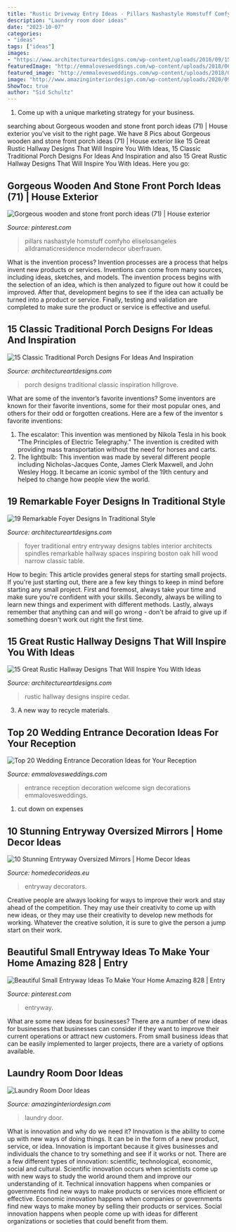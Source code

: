 ```yaml
---
title: "Rustic Driveway Entry Ideas - Pillars Nashastyle Homstuff Comfyho Eliselosangeles Alldramaticresidence Moderndecor Uberfrauen"
description: "Laundry room door ideas"
date: "2023-10-07"
categories:
- "ideas"
tags: ["ideas"]
images:
- "https://www.architectureartdesigns.com/wp-content/uploads/2016/09/15-Great-Rustic-Hallway-Designs-That-Will-Inspire-You-With-Ideas-6.jpg"
featuredImage: "http://emmalovesweddings.com/wp-content/uploads/2018/06/wedding-welcome-sign-for-reception-entrance-decorations.jpg"
featured_image: "http://emmalovesweddings.com/wp-content/uploads/2018/06/wedding-welcome-sign-for-reception-entrance-decorations.jpg"
image: "http://www.amazinginteriordesign.com/wp-content/uploads/2020/09/fi-15.jpg"
ShowToc: true
author: "Sid Schultz"
---
```



1. Come up with a unique marketing strategy for your business.

	

		
searching about Gorgeous wooden and stone front porch ideas (71) | House exterior you've visit to the right page. We have 8 Pics about Gorgeous wooden and stone front porch ideas (71) | House exterior like 15 Great Rustic Hallway Designs That Will Inspire You With Ideas, 15 Classic Traditional Porch Designs For Ideas And Inspiration and also 15 Great Rustic Hallway Designs That Will Inspire You With Ideas. Here you go:
		
    
## Gorgeous Wooden And Stone Front Porch Ideas (71) | House Exterior

<img loading=lazy src="https://i.pinimg.com/736x/a0/ed/84/a0ed84bce6546d896bb125ae9af62c86.jpg" onerror="this.onerror=null;this.src='https://tse2.mm.bing.net/th?id=OIP.z_54ym_HajeftqnGKUkgoAHaLH&amp;pid=15.1';" alt="Gorgeous wooden and stone front porch ideas (71) | House exterior">

_Source: pinterest.com_

>pillars nashastyle homstuff comfyho eliselosangeles alldramaticresidence moderndecor uberfrauen. 

	

What is the invention process?
Invention processes are a process that helps invent new products or services. Inventions can come from many sources, including ideas, sketches, and models. The invention process begins with the selection of an idea, which is then analyzed to figure out how it could be improved. After that, development begins to see if the idea can actually be turned into a product or service. Finally, testing and validation are completed to make sure the product or service is effective and useful.

    
## 15 Classic Traditional Porch Designs For Ideas And Inspiration

<img loading=lazy src="http://www.architectureartdesigns.com/wp-content/uploads/2015/03/15-Classic-Traditional-Porch-Designs-For-Ideas-And-Inspiration-15-630x947.jpg" onerror="this.onerror=null;this.src='https://tse2.mm.bing.net/th?id=OIP.88sTEZnZ_n23L2SCjgKfwAHaLI&amp;pid=15.1';" alt="15 Classic Traditional Porch Designs For Ideas And Inspiration">

_Source: architectureartdesigns.com_

>porch designs traditional classic inspiration hillgrove. 

	

What are some of the inventor’s favorite inventions?
Some inventors are known for their favorite inventions, some for their most popular ones, and others for their odd or forgotten creations. Here are a few of the inventor s favorite inventions:
1. The escalator: This invention was mentioned by Nikola Tesla in his book "The Principles of Electric Telegraphy." The invention is credited with providing mass transportation without the need for horses and carts.
2. The lightbulb: This invention was made by several different people including Nicholas-Jacques Conte, James Clerk Maxwell, and John Wesley Hogg. It became an iconic symbol of the 19th century and helped to change how people view the world.

    
## 19 Remarkable Foyer Designs In Traditional Style

<img loading=lazy src="http://www.architectureartdesigns.com/wp-content/uploads/2016/03/8-36.jpg" onerror="this.onerror=null;this.src='https://tse2.mm.bing.net/th?id=OIP.YR3qz5FIKyGpNUZFzgW5aQHaKI&amp;pid=15.1';" alt="19 Remarkable Foyer Designs In Traditional Style">

_Source: architectureartdesigns.com_

>foyer traditional entry entryway designs tables interior architects spindles remarkable hallway spaces inspiring boston oak hill wood narrow classic table. 

	

How to begin: This article provides general steps for starting small projects.
If you're just starting out, there are a few key things to keep in mind before starting any small project. First and foremost, always take your time and make sure you're confident with your skills. Secondly, always be willing to learn new things and experiment with different methods. Lastly, always remember that anything can and will go wrong - don't be afraid to give up if something doesn't work out right the first time.

    
## 15 Great Rustic Hallway Designs That Will Inspire You With Ideas

<img loading=lazy src="https://www.architectureartdesigns.com/wp-content/uploads/2016/09/15-Great-Rustic-Hallway-Designs-That-Will-Inspire-You-With-Ideas-6.jpg" onerror="this.onerror=null;this.src='https://tse2.mm.bing.net/th?id=OIP.t0u1s4Z_GZ1YQS93Fv_YkgHaLG&amp;pid=15.1';" alt="15 Great Rustic Hallway Designs That Will Inspire You With Ideas">

_Source: architectureartdesigns.com_

>rustic hallway designs inspire cedar. 

	

3. A new way to recycle materials.

    
## Top 20 Wedding Entrance Decoration Ideas For Your Reception

<img loading=lazy src="http://emmalovesweddings.com/wp-content/uploads/2018/06/wedding-welcome-sign-for-reception-entrance-decorations.jpg" onerror="this.onerror=null;this.src='https://tse3.mm.bing.net/th?id=OIP.bnAwlPxByqRP_OBEevU2LgHaLH&amp;pid=15.1';" alt="Top 20 Wedding Entrance Decoration Ideas for Your Reception">

_Source: emmalovesweddings.com_

>entrance reception decoration welcome sign decorations emmalovesweddings. 

	

1. cut down on expenses

    
## 10 Stunning Entryway Oversized Mirrors | Home Decor Ideas

<img loading=lazy src="https://www.homedecorideas.eu/wp-content/uploads/2014/12/10-Stunning-Entryway-Oversized-Mirrors9.jpg" onerror="this.onerror=null;this.src='https://tse3.mm.bing.net/th?id=OIP.lNzA9olBlhKkwf95OzWU4QHaLK&amp;pid=15.1';" alt="10 Stunning Entryway Oversized Mirrors | Home Decor Ideas">

_Source: homedecorideas.eu_

>entryway decorators. 

	

Creative people are always looking for ways to improve their work and stay ahead of the competition. They may use their creativity to come up with new ideas, or they may use their creativity to develop new methods for working. Whatever the creative solution, it is sure to give the person a jump start on their work.

    
## Beautiful Small Entryway Ideas To Make Your Home Amazing 828 | Entry

<img loading=lazy src="https://i.pinimg.com/736x/c9/b5/b9/c9b5b92ae11d20e23a1788af4a0cc818.jpg" onerror="this.onerror=null;this.src='https://tse4.mm.bing.net/th?id=OIP.Wq84wLwHQ2bdZGWuQZnYtgHaPj&amp;pid=15.1';" alt="Beautiful Small Entryway Ideas To Make Your Home Amazing 828 | Entry">

_Source: pinterest.com_

>entryway. 

	

What are some new ideas for businesses?
There are a number of new ideas for businesses that businesses can consider if they want to improve their current operations or attract new customers. From small business ideas that can be easily implemented to larger projects, there are a variety of options available.

    
## Laundry Room Door Ideas

<img loading=lazy src="http://www.amazinginteriordesign.com/wp-content/uploads/2020/09/fi-15.jpg" onerror="this.onerror=null;this.src='https://tse1.mm.bing.net/th?id=OIP.627nzJdI5YKh-4CZHENJUgHaJ4&amp;pid=15.1';" alt="Laundry Room Door Ideas">

_Source: amazinginteriordesign.com_

>laundry door. 

	

What is innovation and why do we need it?
Innovation is the ability to come up with new ways of doing things. It can be in the form of a new product, service, or idea. Innovation is important because it gives businesses and individuals the chance to try something and see if it works or not.
There are a few different types of innovation: scientific, technological, economic, social and cultural. Scientific innovation occurs when scientists come up with new ways to study the world around them and improve our understanding of it. Technical innovation happens when companies or governments find new ways to make products or services more efficient or effective. Economic innovation happens when companies or governments find new ways to make money by selling their products or services. Social innovation happens when people come up with ideas for different organizations or societies that could benefit from them.

